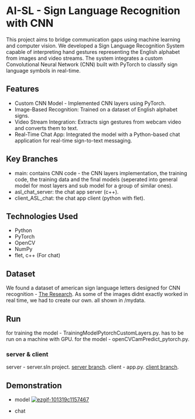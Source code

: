 # AI-SL - Sign Language Recognition with CNN

This project aims to bridge communication gaps using machine learning and computer vision. We developed a Sign Language Recognition System capable of interpreting hand gestures representing the English alphabet from images and video streams. The system integrates a custom Convolutional Neural Network (CNN) built with PyTorch to classify sign language symbols in real-time.

## Features
 - Custom CNN Model - Implemented CNN layers using PyTorch.
 - Image-Based Recognition: Trained on a dataset of English alphabet signs.
 - Video Stream Integration: Extracts sign gestures from webcam video and converts them to text.
 - Real-Time Chat App: Integrated the model with a Python-based chat application for real-time sign-to-text messaging.

## Key Branches
 - main: contains CNN code - the CNN layers implementation, the training code, the training data and the final models (seperated into general model for most layers and sub model for a group of similar ones).
 - asl_chat_server: the chat app server (c++).
 - client_ASL_chat: the chat app client (python with flet).

## Technologies Used
 - Python
 - PyTorch
 - OpenCV
 - NumPy
 - flet, c++ (For chat)

## Dataset
We found a dataset of american sign language letters designed for CNN recognition - [The Research](https://www.sciencedirect.com/science/article/pii/S2666990021000471#fig0001). 
As some of the images didnt exactly worked in real time, we had to create our own. 
all shown in /mydata.

## Run
for training the model - TrainingModelPytorchCustomLayers.py. has to be run on a machine with GPU.
for the model - ‏‏openCVCamPredict_pytorch.py.
### server & client
server - server.sln project. [server branch](https://github.com/yuv76/AI-SL/tree/asl_chat_server).
client - app.py. [client branch](https://github.com/yuv76/AI-SL/tree/client_ASL_chat).

## Demonstration
 - model
  [![ezgif-101319c1157467](https://github.com/user-attachments/assets/886b500e-9663-4f31-aca3-e86bc4f257af)](https://youtu.be/1_T0wYiwtE0)

 - chat
   
